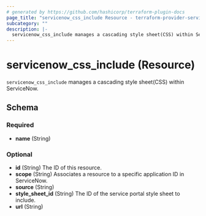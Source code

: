 ```yaml
---
# generated by https://github.com/hashicorp/terraform-plugin-docs
page_title: "servicenow_css_include Resource - terraform-provider-servicenow"
subcategory: ""
description: |-
  servicenow_css_include manages a cascading style sheet(CSS) within ServiceNow.
---
```


# servicenow_css_include (Resource)

`servicenow_css_include` manages a cascading style sheet(CSS) within ServiceNow.



<!-- schema generated by tfplugindocs -->
## Schema

### Required

- **name** (String)

### Optional

- **id** (String) The ID of this resource.
- **scope** (String) Associates a resource to a specific application ID in ServiceNow.
- **source** (String)
- **style_sheet_id** (String) The ID of the service portal style sheet to include.
- **url** (String)


